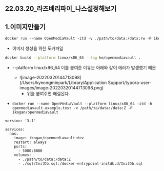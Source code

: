 ## 22.03.20_라즈베리파이_나스설정해보기

## 1.이미지만들기

```dockerfile
docker run --name OpenMediaVault -itd -v ./path/to/data:/data:rw -P ikogan/openmediavault:dev
```

- 이미지 생성을 위한 도커파일

```sh
docker build --platform linux/x86_64 --tag km/openmediavault .
```

- --platform linux/x86_64 이를 붙여준 이유는 아래와 같이 에러가 발생했기 때문

  - ![image-20220320144713098](/Users/kyeongminpark/Library/Application Support/typora-user-images/image-20220320144713098.png)
    - 위를 붙여주면 해결된다.

- ```
  docker run --name OpenMediaVault --platform linux/x86_64 -itd -h openmediavault.example.test -v /path/to/data:/data:Z -P ikogan/openmediavault
  ```

```
version: '3.1'

services:
  nas:
    image: ikogan/openmediavault:dev
    restart: always
    ports:
      - 5000:8080                 
    volumes:
      - ./path/to/data:/data:Z
      - ./sql/InitDb.sql:/docker-entrypoint-initdb.d/InitDb.sql
```

